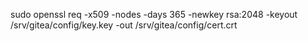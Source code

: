 sudo openssl req -x509 -nodes -days 365 -newkey rsa:2048 -keyout /srv/gitea/config/key.key -out /srv/gitea/config/cert.crt
